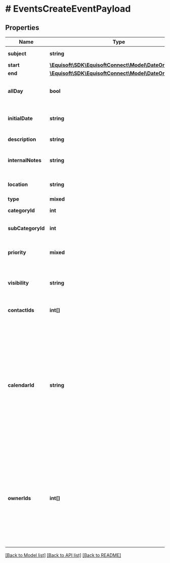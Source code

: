 # # EventsCreateEventPayload

## Properties

Name | Type | Description | Notes
------------ | ------------- | ------------- | -------------
**subject** | **string** | Subject/Title of the Event. |
**start** | [**\Equisoft\SDK\EquisoftConnect\Model\DateOrDateTime**](DateOrDateTime.md) |  |
**end** | [**\Equisoft\SDK\EquisoftConnect\Model\DateOrDateTime**](DateOrDateTime.md) |  | [optional]
**allDay** | **bool** | Indicate if the event is an all-day event or a timed event. |
**initialDate** | **string** | Date the Event was initially scheduled. As defined by full-date - RFC3339 | [optional]
**description** | **string** | Public description of the Event. | [optional]
**internalNotes** | **string** | Internal notes on the Event. Not synced on remote sources. | [optional]
**location** | **string** | Location of the event in free-text form. | [optional]
**type** | **mixed** | Event type | [optional]
**categoryId** | **int** | ID of the field value to use as category. | [optional]
**subCategoryId** | **int** | ID of the field value to use as sub-category. | [optional]
**priority** | **mixed** | Importance/Priority of an event or task. 5 is the most important. | [optional]
**visibility** | **string** | Confidentiality level of the Event (private or not). [NORMAL, PRIVATE] | [optional]
**contactIds** | **int[]** | Allow to link the event to one or many contacts. | [optional]
**calendarId** | **string** | Calendar the Event will be created for. A numerical ID returned by listCalendars. The string &#x60;primary&#x60; for the current connected user primary (&#39;TODO&#39;) calendar. The string &#x60;completed&#x60; for the current connected user completed (&#39;DONE&#39;) calendar. The &#x60;calendarId&#x60; parameter can&#39;t be used with the &#x60;ownerId&#x60; parameter. | [optional]
**ownerIds** | **int[]** | For local legacy events, &#x60;ownerIds&#x60; can be used instead of calendarId to create an Event for many user at once. Cannot be used with &#x60;calendarId&#x60;. Cannot be used for users with remote calendar (Exchange, Office365, Outlook.com). | [optional]

[[Back to Model list]](../../README.md#models) [[Back to API list]](../../README.md#endpoints) [[Back to README]](../../README.md)
